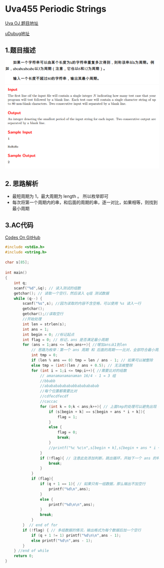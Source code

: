 # Uva455 Periodic Strings

[Uva OJ 题目地址](https://uva.onlinejudge.org/index.php?option=com_onlinejudge&Itemid=8&category=830&page=show_problem&problem=396)

[uDubug地址](https://www.udebug.com/UVa/455)

## 1.题目描述

![Uva455](https://github.com/dingjianhub/algorithm_notes/raw/master/pics/Uva455_1.png)![Uva455](https://github.com/dingjianhub/algorithm_notes/raw/master/pics/Uva455_2.png)

## 2. 思路解析

+ 最短周期为 1，最大周期为 length 。 所以枚举即可
+ 每次将第一个周期内的串，和后面的周期的串，逐一对比，如果相等，则找到最小周期

## 3.AC代码

[Codes On GitHub](https://github.com/dingjianhub/Learn_C_Again/blob/master/AOAPC%20II%20Beginning%20Algorithm%20Contests%20(Second%20Edition)%20(Rujia%20Liu)/Uva_OJ_Source_Code/Uva455.c)

```c
#include <stdio.h>
#include <string.h>

char s[85];

int main()
{
    int q;
    scanf("%d",&q); // 读入测试的组数
    getchar(); // 读取一个空行，然后读入 q组 测试数据
    while (q--) {
        scanf("%s",s); //因为读取的内容不含空格，可以使用 %s 读入一行
        getchar();
        getchar();//读取空行
        //开始处理
        int len = strlen(s);
        int ans = 1;
        int begin = 0; //标记起点
        int flag = 0; // 标记，ans 是否满足最小周期
        for (ans = 1;ans <= len;ans++){ //增加ans从1到len
            // 思路为枚举：第一个 ans 周期 和 后面的周期一一比对，全部符合最小周期，则ans为最小周期
            int tmp = 0;
            if (len % ans == 0) tmp = len / ans - 1; // 如果可以被整除
            else tmp = (int)(len / ans + 0.5); // 无法被整除
            for (int i = 1;i <= tmp;i++){ //需要比对的组数
                // amanamanamanaman 16/4 - 1 = 3 组
                //bbabb
                //abababababababbababababab
                //每个位置都需要比对
                //cdfecdfecdf
                //caccac
                for (int k = 0;k < ans;k++){ // 上面tmp的处理可以避免出现 0 + 4 * 4 + 3 数组越界情况
                    if (s[begin + k] == s[begin + ans * i + k]){
                        flag = 1;
                    }
                    else {
                        flag = 0;
                        break;
                    }
                    //printf("%c %c\n",s[begin + k],s[begin + ans * i + k]);
                }
                if (!flag){ // 注意此处添加判断，跳出循环，开始下一个 ans 的判断
                    break;
                }
            }
            if (flag){
                if (q + 1 == 1){ // 如果只有一组数据，那么输出不加空行
                    printf("%d\n",ans);
                }
                else {
                    printf("%d\n\n",ans);
                }
                break;
            }
        }  // end of for
        if (!flag) { // 多组数据的情况，输出格式为每个数据后加一个空行
            if (q + 1 != 1) printf("%d\n\n",ans - 1);
            else printf("%d\n",ans - 1);
        }
    } //end of while
    return 0;
}
```

